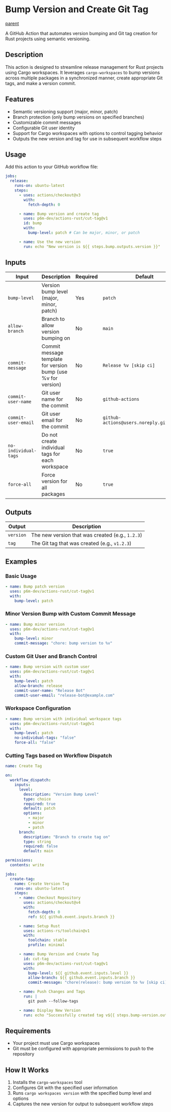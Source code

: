 # Bump Version and Create Git Tag

[parent](../README.md)

A GitHub Action that automates version bumping and Git tag creation for Rust
projects using semantic versioning.

## Description

This action is designed to streamline release management for Rust projects using
Cargo workspaces. It leverages `cargo-workspaces` to bump versions across
multiple packages in a synchronized manner, create appropriate Git tags, and
make a version commit.

## Features

- Semantic versioning support (major, minor, patch)
- Branch protection (only bump versions on specified branches)
- Customizable commit messages
- Configurable Git user identity
- Support for Cargo workspaces with options to control tagging behavior
- Outputs the new version and tag for use in subsequent workflow steps

## Usage

Add this action to your GitHub workflow file:

```yaml
jobs:
  release:
    runs-on: ubuntu-latest
    steps:
      - uses: actions/checkout@v3
        with:
          fetch-depth: 0

      - name: Bump version and create tag
        uses: p6m-dev/actions-rust/cut-tag@v1
        id: bump
        with:
          bump-level: patch # Can be major, minor, or patch

      - name: Use the new version
        run: echo "New version is ${{ steps.bump.outputs.version }}"
```

## Inputs

| Input                | Description                                                   | Required | Default                                   |
| -------------------- | ------------------------------------------------------------- | -------- | ----------------------------------------- |
| `bump-level`         | Version bump level (major, minor, patch)                      | Yes      | `patch`                                   |
| `allow-branch`       | Branch to allow version bumping on                            | No       | `main`                                    |
| `commit-message`     | Commit message template for version bump (use %v for version) | No       | `Release %v [skip ci]`                    |
| `commit-user-name`   | Git user name for the commit                                  | No       | `github-actions`                          |
| `commit-user-email`  | Git user email for the commit                                 | No       | `github-actions@users.noreply.github.com` |
| `no-individual-tags` | Do not create individual tags for each workspace              | No       | `true`                                    |
| `force-all`          | Force version for all packages                                | No       | `true`                                    |

## Outputs

| Output    | Description                                      |
| --------- | ------------------------------------------------ |
| `version` | The new version that was created (e.g., `1.2.3`) |
| `tag`     | The Git tag that was created (e.g., `v1.2.3`)    |

## Examples

### Basic Usage

```yaml
- name: Bump patch version
  uses: p6m-dev/actions-rust/cut-tag@v1
  with:
    bump-level: patch
```

### Minor Version Bump with Custom Commit Message

```yaml
- name: Bump minor version
  uses: p6m-dev/actions-rust/cut-tag@v1
  with:
    bump-level: minor
    commit-message: "chore: bump version to %v"
```

### Custom Git User and Branch Control

```yaml
- name: Bump version with custom user
  uses: p6m-dev/actions-rust/cut-tag@v1
  with:
    bump-level: patch
    allow-branch: release
    commit-user-name: "Release Bot"
    commit-user-email: "release-bot@example.com"
```

### Workspace Configuration

```yaml
- name: Bump version with individual workspace tags
  uses: p6m-dev/actions-rust/cut-tag@v1
  with:
    bump-level: patch
    no-individual-tags: "false"
    force-all: "false"
```

### Cutting Tags based on Workflow Dispatch

```yaml
name: Create Tag

on:
  workflow_dispatch:
    inputs:
      level:
        description: "Version Bump Level"
        type: choice
        required: true
        default: patch
        options:
          - major
          - minor
          - patch
      branch:
        description: "Branch to create tag on"
        type: string
        required: false
        default: main

permissions:
  contents: write

jobs:
  create-tag:
    name: Create Version Tag
    runs-on: ubuntu-latest
    steps:
      - name: Checkout Repository
        uses: actions/checkout@v4
        with:
          fetch-depth: 0
          ref: ${{ github.event.inputs.branch }}

      - name: Setup Rust
        uses: actions-rs/toolchain@v1
        with:
          toolchain: stable
          profile: minimal

      - name: Bump Version and Create Tag
        id: cut-tag
        uses: p6m-dev/actions-rust/cut-tag@v1
        with:
          bump-level: ${{ github.event.inputs.level }}
          allow-branch: ${{ github.event.inputs.branch }}
          commit-message: "chore(release): bump version to %v [skip ci]"

      - name: Push Changes and Tags
        run: |
          git push --follow-tags

      - name: Display New Version
        run: echo "Successfully created tag v${{ steps.bump-version.outputs.version }}"
```

## Requirements

- Your project must use Cargo workspaces
- Git must be configured with appropriate permissions to push to the repository

## How It Works

1. Installs the `cargo-workspaces` tool
2. Configures Git with the specified user information
3. Runs `cargo workspaces version` with the specified bump level and options
4. Captures the new version for output to subsequent workflow steps
